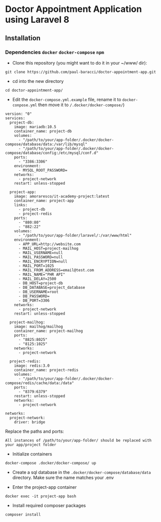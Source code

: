 # Doctor Appointment Application using Laravel 8

## Installation

### Dependencies `docker` `docker-compose` `npm`

- Clone this repository (you might want to do it in your ~/www/ dir):

`git clone https://github.com/paul-baracci/doctor-appointment-app.git`

- cd into the new directory

`cd doctor-appointment-app/`

- Edit the `docker-compose.yml.example` file, rename it to `docker-conpose.yml` then move it to `/.docker/docker-compose/`)

```
version: "0"
services:
  project-db:
    image: mariadb:10.5
    container_name: project-db
    volumes:
      - "/path/to/your/app-folder/.docker/docker-compose/database/data:/var/lib/mysql"
      - "/path/to/your/app-folder/.docker/docker-compose/database/config:/etc/mysql/conf.d"
    ports:
      - "3386:3306"
    environment:
      - MYSQL_ROOT_PASSWORD=
    networks:
      - project-network
    restart: unless-stopped

  project-app:
    image: amoraresco/it-academy-project:latest
    container_name: project-app
    links:
      - project-db
      - project-redis
    ports:
      - "880:80"
      - "882:22"
    volumes:
      - "/path/to/your/app-folder/laravel/:/var/www/html"
    environment:
      - APP_URL=http://website.com
      - MAIL_HOST=project-mailhog
      - MAIL_USERNAME=null
      - MAIL_PASSWORD=null
      - MAIL_ENCRYPTION=null
      - MAIL_PORT=1025
      - MAIL_FROM_ADDRESS=email@test.com
      - MAIL_NAME="PHR API"
      - MAIL_DELAY=2500
      - DB_HOST=project-db
      - DB_DATABASE=project_database
      - DB_USERNAME=root
      - DB_PASSWORD=
      - DB_PORT=3306
    networks:
      - project-network
    restart: unless-stopped

  project-mailhog:
    image: mailhog/mailhog
    container_name: project-mailhog
    ports:
      - "8825:8025"
      - "8125:1025"
    networks:
      - project-network

  project-redis:
    image: redis:3.0
    container_name: project-redis
    volumes:
      - "/path/to/your/app-folder/.docker/docker-compose/redis/cache/data:/data"
    ports:
      - "8379:6379"
    restart: unless-stopped
    networks:
      - project-network

networks:
  project-network:
    driver: bridge
```

Replace the paths and ports:

```
All instances of /path/to/your/app-folder/ should be replaced with your app/project folder
```

- Initialize containers

`docker-compose .docker/docker-compose/ up`

- Create a sql database in the `.docker/docker-compose/database/data` directory. Make sure the name matches your .env

- Enter the project-app container

`docker exec -it project-app bash`

- Install required composer packages

 `composer install`
